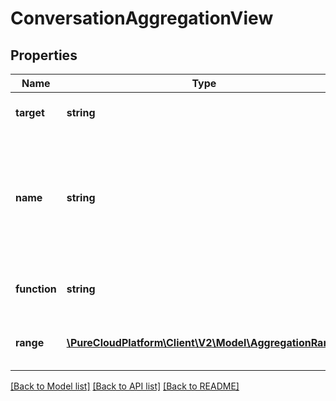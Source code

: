 # ConversationAggregationView

## Properties
Name | Type | Description | Notes
------------ | ------------- | ------------- | -------------
**target** | **string** | Target metric name | 
**name** | **string** | A unique name for this view. Must be distinct from other views and built-in metric names. | 
**function** | **string** | Type of view you wish to create | 
**range** | [**\PureCloudPlatform\Client\V2\Model\AggregationRange**](AggregationRange.md) | Range of numbers for slicing up data | [optional] 

[[Back to Model list]](../README.md#documentation-for-models) [[Back to API list]](../README.md#documentation-for-api-endpoints) [[Back to README]](../README.md)


